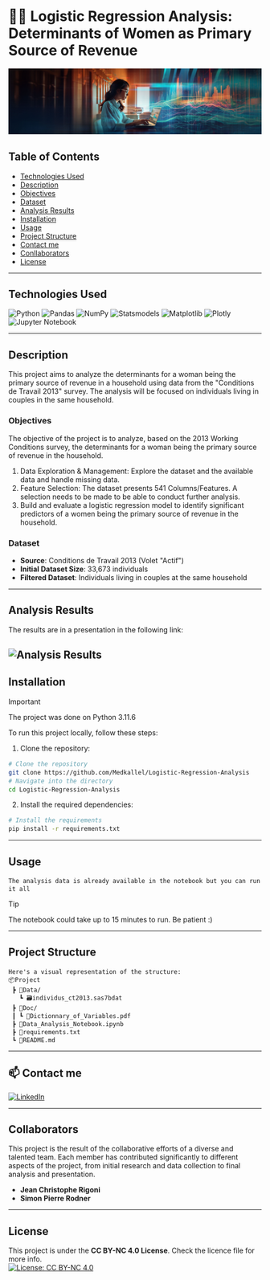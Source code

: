 # 👩‍🔬 Logistic Regression Analysis: Determinants of Women as Primary Source of Revenue
![banner](banner.jpg)



## Table of Contents

-   [Technologies Used](#technologies-used)
-   [Description](#description)
-   [Objectives](#objectives)
-   [Dataset](#dataset)
-   [Analysis Results](#analysis-results)
-   [Installation](#installation)
-   [Usage](#usage)
-   [Project Structure](#project-structure)
-   [Contact me](#contact)
-   [Conllaborators](#collaborators)
-   [License](#license)

---

## Technologies Used

![Python](https://img.shields.io/badge/python-3670A0?style=for-the-badge&logo=python&logoColor=ffdd54)  ![Pandas](https://img.shields.io/badge/pandas-%23150458.svg?style=for-the-badge&logo=pandas&logoColor=white)  ![NumPy](https://img.shields.io/badge/numpy-%23013243.svg?style=for-the-badge&logo=numpy&logoColor=white) ![Statsmodels](https://img.shields.io/badge/statsmodels-4051b5?style=for-the-badge&logo=statista) ![Matplotlib](https://img.shields.io/badge/Matplotlib-%23ffffff.svg?style=for-the-badge&logo=Matplotlib&logoColor=black) ![Plotly](https://img.shields.io/badge/Plotly-%233F4F75.svg?style=for-the-badge&logo=plotly&logoColor=white) ![Jupyter Notebook](https://img.shields.io/badge/jupyter-%23FA0F00.svg?style=for-the-badge&logo=jupyter&logoColor=white)



---
## Description
This project aims to analyze the determinants for a woman being the primary source of revenue in a household using data from the "Conditions de Travail 2013" survey. The analysis will be focused on individuals living in couples in the same household.

### Objectives
The objective of the project is to analyze, based on the 2013 Working Conditions survey, the determinants for a woman being the primary source of revenue in the household.
1. Data Exploration & Management: Explore the dataset and the available data and handle missing data.
2. Feature Selection: The dataset presents 541 Columns/Features. A selection needs to be made to be able to conduct further analysis.
3. Build and evaluate a logistic regression model to identify significant predictors of a women being the primary source of revenue in the household.

### Dataset

- **Source**: Conditions de Travail 2013 (Volet "Actif")
- **Initial Dataset Size**: 33,673 individuals
- **Filtered Dataset**: Individuals living in couples at the same household

---
## Analysis Results

The results are in a presentation in the following link:

![Analysis Results](https://www.canva.com/design/DAGM-nDYEGo/JS0MPodVK23CHKAz3wkHsw/view?utm_content=DAGM-nDYEGo&utm_campaign=designshare&utm_medium=link&utm_source=editor)
---
## Installation

> [!IMPORTANT]
> The project was done on Python 3.11.6

To run this project locally, follow these steps:

1. Clone the repository:
```sh
# Clone the repository
git clone https://github.com/Medkallel/Logistic-Regression-Analysis
# Navigate into the directory
cd Logistic-Regression-Analysis
```
2. Install the required dependencies:
```sh
# Install the requirements
pip install -r requirements.txt
```

---
## Usage 
```
The analysis data is already available in the notebook but you can run it all
```
> [!TIP] 
> The notebook could take up to 15 minutes to run. Be patient :) 

---
## Project Structure
```
Here's a visual representation of the structure:
📦Project
 ┣ 📁Data/
   ┗ 🗃️individus_ct2013.sas7bdat
 ┣ 📁Doc/
 ┃ ┗ 📄Dictionnary_of_Variables.pdf
 ┣ 🐍Data_Analysis_Notebook.ipynb
 ┣ 📄requirements.txt
 ┗ 📄README.md
```
---
## 📫 Contact me
<p>
<a href="https://www.linkedin.com/in/mohamed-kallel/">
<img alt="LinkedIn" src="https://img.shields.io/badge/linkedin-%230077B5.svg?style=for-the-badge&logo=linkedin&logoColor=white"/>
</a> 
<br>
</p>

---
## Collaborators

This project is the result of the collaborative efforts of a diverse and talented team. Each member has contributed significantly to different aspects of the project, from initial research and data collection to final analysis and presentation.
- **Jean Christophe Rigoni**
- **Simon Pierre Rodner**
---
## License
This project is under the **CC BY-NC 4.0 License**. Check the licence file for more info. <br/>
[![License: CC BY-NC 4.0](https://img.shields.io/badge/License-CC%20BY--NC%204.0-lightgrey.svg)](https://creativecommons.org/licenses/by-nc/4.0/)

